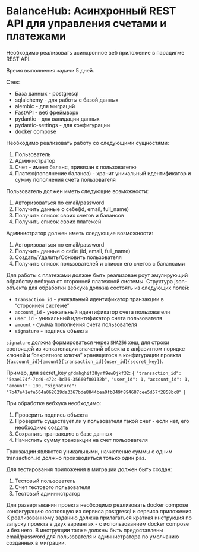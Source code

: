 # BalanceHub: Асинхронный REST API для управления счетами и платежами

Необходимо реализовать асинхронное веб приложение в парадигме REST API.

Время выполнения задачи 5 дней.

Стек:

- База данных \- postgresql
- sqlalchemy \- для работы с базой данных
- alembic \- для миграций
- FastAPI \- веб фреймворк
- pydantic \- для валидации данных
- pydantic-settings \- для конфигурации
- docker compose

Необходимо реализовать работу со следующими сущностями:

1. Пользователь
2. Администратор
3. Счет \- имеет баланс, привязан к пользователю
4. Платеж(пополнение баланса) \- хранит уникальный идентификатор и сумму пополнения счета пользователя

Пользователь должен иметь следующие возможности:

1. Авторизоваться по email/password
2. Получить данные о себе(id, email, full\_name)
3. Получить список своих счетов и балансов
4. Получить список своих платежей

Администратор должен иметь следующие возможности:

1. Авторизоваться по email/password
2. Получить данные о себе (id, email, full\_name)
3. Создать/Удалить/Обновить пользователя
4. Получить список пользователей и список его счетов с балансами

Для работы с платежами должен быть реализован роут эмулирующий обработку вебхука от сторонней платежной системы.
Структура json-объекта для обработки вебхука должна состоять из следующих полей:

- `transaction_id` \- уникальный идентификатор транзакции в “сторонней системе”
- `account_id` \- уникальный идентификатор счета пользователя
- `user_id` \- уникальный идентификатор счета пользователя
- `amount` \- сумма пополнения счета пользователя
- `signature` \- подпись объекта

`signature` должна формироваться через `SHA256` хеш, для строки состоящей из конкатенации значений объекта в алфавитном порядке ключей и “секретного ключа” хранящегося в конфигурации проекта (`{account_id}{amount}{transaction_id}{user_id}{secret_key}`).

Пример, для secret\_key `gfdmhghif38yrf9ew0jkf32`:
`{`
  `"transaction_id": "5eae174f-7cd0-472c-bd36-35660f00132b",`
  `"user_id": 1,`
  `"account_id": 1,`
  `"amount": 100,`
  `"signature": "7b47e41efe564a062029da3367bde8844bea0fb049f894687cee5d57f2858bc8"`
`}`

При обработке вебхука необходимо:

1. Проверить подпись объекта
2. Проверить существует ли у пользователя такой счет \- если нет, его необходимо создать
3. Сохранить транзакцию в базе данных
4. Начислить сумму транзакции на счет пользователя

Транзакции являются уникальными, начисление суммы с одним transaction\_id должно производиться только один раз.

Для тестирования приложения в миграции должен быть создан:

1. Тестовый пользователь
2. Счет тестового пользователя
3. Тестовый администратор

Для развертывания проекта необходимо реализовать docker compose конфигурацию состоящую из сервиса postgresql и сервиса приложения.
К реализованному заданию должна прилагаться краткая инструкция по запуску проекта в двух вариантах \- с использованием docker compose и без него. В инструкции также должны быть предоставлены email/password для пользователя и администратора по умолчанию созданных в миграции.
